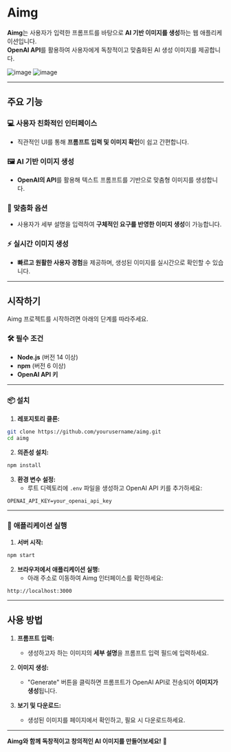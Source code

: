 # Aimg

**Aimg**는 사용자가 입력한 프롬프트를 바탕으로 **AI 기반 이미지를 생성**하는 웹 애플리케이션입니다.  
**OpenAI API**를 활용하여 사용자에게 독창적이고 맞춤화된 AI 생성 이미지를 제공합니다.

![image](https://github.com/user-attachments/assets/322cc8b6-667e-4c51-adb5-ae9ed9009863)
![image](https://github.com/user-attachments/assets/f8a3d81b-37f2-4511-b976-ae838b1630db)

---

## 주요 기능

### 💻 **사용자 친화적인 인터페이스**
- 직관적인 UI를 통해 **프롬프트 입력 및 이미지 확인**이 쉽고 간편합니다.

### 🖼️ **AI 기반 이미지 생성**
- **OpenAI의 API**를 활용해 텍스트 프롬프트를 기반으로 맞춤형 이미지를 생성합니다.

### 🎨 **맞춤화 옵션**
- 사용자가 세부 설명을 입력하여 **구체적인 요구를 반영한 이미지 생성**이 가능합니다.

### ⚡ **실시간 이미지 생성**
- **빠르고 원활한 사용자 경험**을 제공하며, 생성된 이미지를 실시간으로 확인할 수 있습니다.

---

## 시작하기

Aimg 프로젝트를 시작하려면 아래의 단계를 따라주세요.

### 🛠️ **필수 조건**
- **Node.js** (버전 14 이상)
- **npm** (버전 6 이상)
- **OpenAI API 키**

---

### 📦 **설치**

1. **레포지토리 클론:**

```bash
git clone https://github.com/yourusername/aimg.git
cd aimg
```

2. **의존성 설치:**

```bash
npm install
```

3. **환경 변수 설정:**
   - 루트 디렉토리에 `.env` 파일을 생성하고 OpenAI API 키를 추가하세요:

```
OPENAI_API_KEY=your_openai_api_key
```

---

### 🚀 **애플리케이션 실행**

1. **서버 시작:**

```bash
npm start
```

2. **브라우저에서 애플리케이션 실행:**
   - 아래 주소로 이동하여 Aimg 인터페이스를 확인하세요:

```
http://localhost:3000
```

---

## 사용 방법

1. **프롬프트 입력:**
   - 생성하고자 하는 이미지의 **세부 설명**을 프롬프트 입력 필드에 입력하세요.

2. **이미지 생성:**
   - "Generate" 버튼을 클릭하면 프롬프트가 OpenAI API로 전송되어 **이미지가 생성**됩니다.

3. **보기 및 다운로드:**
   - 생성된 이미지를 페이지에서 확인하고, 필요 시 다운로드하세요.

---

**Aimg와 함께 독창적이고 창의적인 AI 이미지를 만들어보세요!** 🚀
